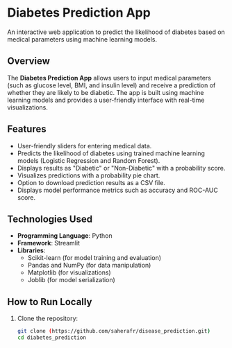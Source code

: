# Diabetes Prediction App

An interactive web application to predict the likelihood of diabetes based on medical parameters using machine learning models.

## Overview

The **Diabetes Prediction App** allows users to input medical parameters (such as glucose level, BMI, and insulin level) and receive a prediction of whether they are likely to be diabetic. The app is built using machine learning models and provides a user-friendly interface with real-time visualizations.

## Features

- User-friendly sliders for entering medical data.
- Predicts the likelihood of diabetes using trained machine learning models (Logistic Regression and Random Forest).
- Displays results as "Diabetic" or "Non-Diabetic" with a probability score.
- Visualizes predictions with a probability pie chart.
- Option to download prediction results as a CSV file.
- Displays model performance metrics such as accuracy and ROC-AUC score.

## Technologies Used

- **Programming Language**: Python
- **Framework**: Streamlit
- **Libraries**:
  - Scikit-learn (for model training and evaluation)
  - Pandas and NumPy (for data manipulation)
  - Matplotlib (for visualizations)
  - Joblib (for model serialization)

## How to Run Locally

1. Clone the repository:
   ```bash
   git clone (https://github.com/saherafr/disease_prediction.git)
   cd diabetes_prediction
